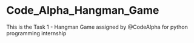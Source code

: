 # Code_Alpha_Hangman_Game
This is the Task 1 - Hangman Game assigned by @CodeAlpha for python programming internship
